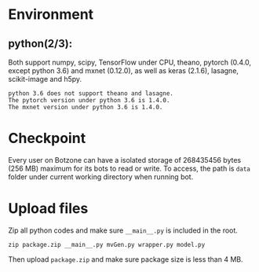 # Environment
## python(2/3): 
Both support numpy, scipy, TensorFlow under CPU, theano, pytorch (0.4.0, except python 3.6) and mxnet (0.12.0), as well as keras (2.1.6), lasagne, scikit-image and h5py.
```
python 3.6 does not support theano and lasagne.
The pytorch version under python 3.6 is 1.4.0.
The mxnet version under python 3.6 is 1.4.0.
```

# Checkpoint
Every user on Botzone can have a isolated storage of 268435456 bytes (256 MB) maximum for its bots to read or write. To access, the path is `data` folder under current working directory when running bot.

# Upload files
Zip all python codes and make sure `__main__.py` is included in the root.

```
zip package.zip __main__.py mvGen.py wrapper.py model.py
```

Then upload `package.zip` and make sure package size is less than 4 MB.
